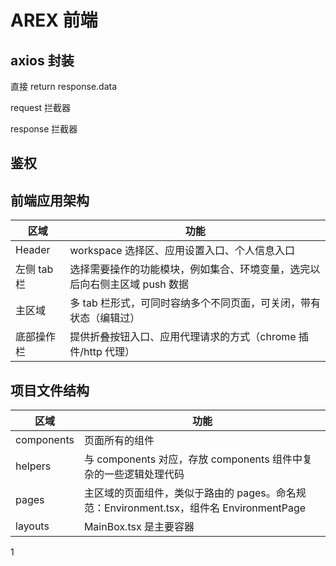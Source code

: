 # AREX 前端

## axios 封装

直接 return response.data

request 拦截器

response 拦截器

## 鉴权

## 前端应用架构

| 区域        | 功能                                                                       |
| ----------- | -------------------------------------------------------------------------- |
| Header      | workspace 选择区、应用设置入口、个人信息入口                               |
| 左侧 tab 栏 | 选择需要操作的功能模块，例如集合、环境变量，选完以后向右侧主区域 push 数据 |
| 主区域      | 多 tab 栏形式，可同时容纳多个不同页面，可关闭，带有状态（编辑过）          |
| 底部操作栏  | 提供折叠按钮入口、应用代理请求的方式（chrome 插件/http 代理）              |

## 项目文件结构

| 区域       | 功能                                                                                    |
| ---------- | --------------------------------------------------------------------------------------- |
| components | 页面所有的组件                                                                          |
| helpers    | 与 components 对应，存放 components 组件中复杂的一些逻辑处理代码                        |
| pages      | 主区域的页面组件，类似于路由的 pages。命名规范：Environment.tsx，组件名 EnvironmentPage |
| layouts    | MainBox.tsx 是主要容器                                                                  |
1